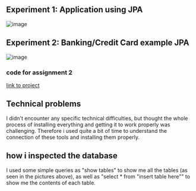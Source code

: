 ## Experiment 1: Application using JPA
![image](https://user-images.githubusercontent.com/50116138/133003850-f8be8dea-42d2-49ff-bc1f-aa6be82f5ad1.png)
## Experiment 2: Banking/Credit Card example JPA
![image](https://user-images.githubusercontent.com/50116138/133003892-d4602bb8-46ee-4928-a22d-08895a08a53a.png)

### code for assignment 2
[link to project](https://github.com/SindreFardal/DAT250-assignment2)

## Technical problems
I didn't encounter any specific technical difficulties, but thought the whole process of installing everything and getting it to work properly was challenging. Therefore i used quite a bit of time to understand the connection of these tools and installing them properly.

## how i inspected the database
I used some simple queries as "show tables" to show me all the tables (as seen in the pictures above), as well as "select * from "insert table here"" to show me the contents of each table. 

